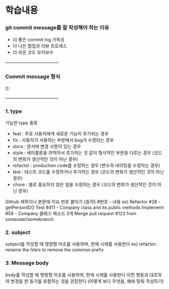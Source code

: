 
# 학습내용
### git commit message를 잘 작성해야 하는 이유
- 더 좋은 commit log 가독성
- 더 나은 협업과 리뷰 프로세스
- 더 쉬운 코드 유지보수

————————————
### Commit message 형식

<type> (<scope>): <subject>

<body>

<footer>
————————————

### 1. type

가능한 type 종류
- feat : 주로 사용자에게 새로운 기능이 추가되는 경우
- fix : 사용자가 사용하는 부분에서 bug가 수정되는 경우
- docs : 문서에 변경 사항이 있는 경우
- style : 세미콜론을 까먹어서 추가하는 것 같이 형식적인 부분을 다루는 경우 (코드의 변화가 생산적인 것이 아닌 경우)
- refactor : production code를 수정하는 경우 (변수의 네이밍을 수정하는 경우)
- test : 테스트 코드를 수정하거나 추가하는 경우 (코드의 변화가 생산적인 것이 아닌 경우)
- chore : 별로 중요하지 않은 일을 수정하는 경우 (코드의 변화가 생산적인 것이 아닌 경우)

Github 제목이나 본문에 이슈 번호 붙이기
{동작} #번호 - 내용
ex) 
Refactor #28 - getPersonID()
Test #411 - Company class and its public methods
Implement #58 - Company 클래스 메소드 3개
Merge pull request #123 from someuser/somebranch

### 2. subject

subject를 작성할 때 명령형 어조를 사용하며, 현재 시제를 사용한다
ex) refactor: rename the iVars to remove the common prefix

### 3. Message body

body를 작성할 때 명령형 어조를 사용하며, 현재 시제를 사용한다
이전 행동과 대조하여 변경을 한 동기를 포함하는 것을 권장한다 (어떻게 보다 무엇을, 왜에 맞춰 작성하기)
